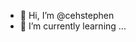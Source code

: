 - 👋 Hi, I’m @cehstephen 
- 🌱 I’m currently learning ...

<!---
cehstephen/cehstephen is a ✨ special ✨ repository because its `README.md` (this file) appears on your GitHub profile.
You can click the Preview link to take a look at your changes.
--->
